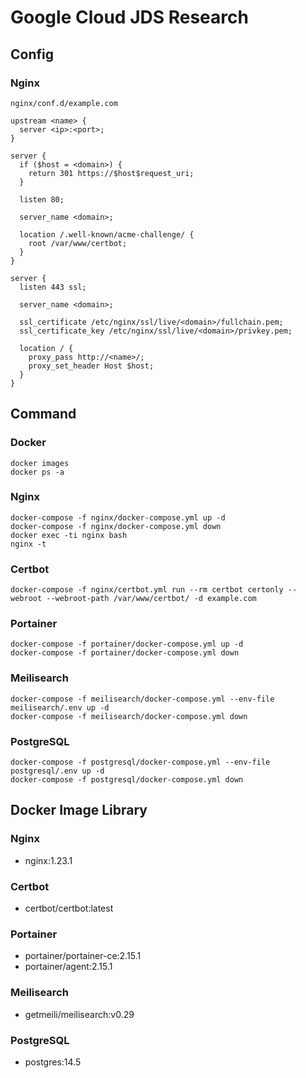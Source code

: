 # Google Cloud JDS Research

## Config

### Nginx

`nginx/conf.d/example.com`

```
upstream <name> {
  server <ip>:<port>;
}

server {
  if ($host = <domain>) {
    return 301 https://$host$request_uri;
  }

  listen 80;

  server_name <domain>;

  location /.well-known/acme-challenge/ {
    root /var/www/certbot;
  }
}

server {
  listen 443 ssl;

  server_name <domain>;

  ssl_certificate /etc/nginx/ssl/live/<domain>/fullchain.pem;
  ssl_certificate_key /etc/nginx/ssl/live/<domain>/privkey.pem;

  location / {
    proxy_pass http://<name>/;
    proxy_set_header Host $host;
  }
}
```

## Command

### Docker

```
docker images
docker ps -a
```

### Nginx

```
docker-compose -f nginx/docker-compose.yml up -d
docker-compose -f nginx/docker-compose.yml down
docker exec -ti nginx bash
nginx -t
```

### Certbot

```
docker-compose -f nginx/certbot.yml run --rm certbot certonly --webroot --webroot-path /var/www/certbot/ -d example.com
```

### Portainer

```
docker-compose -f portainer/docker-compose.yml up -d
docker-compose -f portainer/docker-compose.yml down
```

### Meilisearch

```
docker-compose -f meilisearch/docker-compose.yml --env-file meilisearch/.env up -d
docker-compose -f meilisearch/docker-compose.yml down
```

### PostgreSQL

```
docker-compose -f postgresql/docker-compose.yml --env-file postgresql/.env up -d
docker-compose -f postgresql/docker-compose.yml down
```

## Docker Image Library

### Nginx

- nginx:1.23.1

### Certbot

- certbot/certbot:latest

### Portainer

- portainer/portainer-ce:2.15.1
- portainer/agent:2.15.1

### Meilisearch

- getmeili/meilisearch:v0.29

### PostgreSQL

- postgres:14.5
